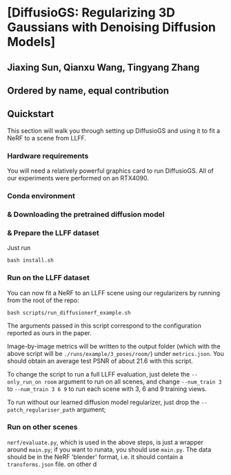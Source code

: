 # [DiffusioGS: Regularizing 3D Gaussians with Denoising Diffusion Models]
## Jiaxing Sun, Qianxu Wang, Tingyang Zhang
## Ordered by name, equal contribution

## Quickstart

This section will walk you through setting up DiffusioGS and using it to fit a NeRF to a scene from LLFF.

### Hardware requirements

You will need a relatively powerful graphics card to run DiffusioGS. All of our experiments were performed on an RTX4090.

### Conda environment
### & Downloading the pretrained diffusion model 
### & Prepare the LLFF dataset
Just run 
```
bash install.sh
```


### Run on the LLFF dataset

You can now fit a NeRF to an LLFF scene using our regularizers by running from the root of the repo:

```
bash scripts/run_diffusionerf_example.sh
```

The arguments passed in this script correspond to the configuration reported as ours in the paper.

Image-by-image metrics will be written to the output folder (which with the above script will be `./runs/example/3_poses/room/`) under `metrics.json`. You should obtain an average test PSNR of about 21.6 with this script.

To change the script to run a full LLFF evaluation, just delete the `--only_run_on room` argument to run on all scenes, and change `--num_train 3` to `--num_train 3 6 9` to run each scene with 3, 6 and 9 training views.

To run without our learned diffusion model regularizer, just drop the `--patch_regulariser_path` argument; 

### Run on other scenes

`nerf/evaluate.py`, which is used in the above steps, is just a wrapper around `main.py`; if you want to runata, you should use `main.py`. The data should be in the NeRF 'blender' format, i.e. it should contain a `transforms.json` file. on other d


